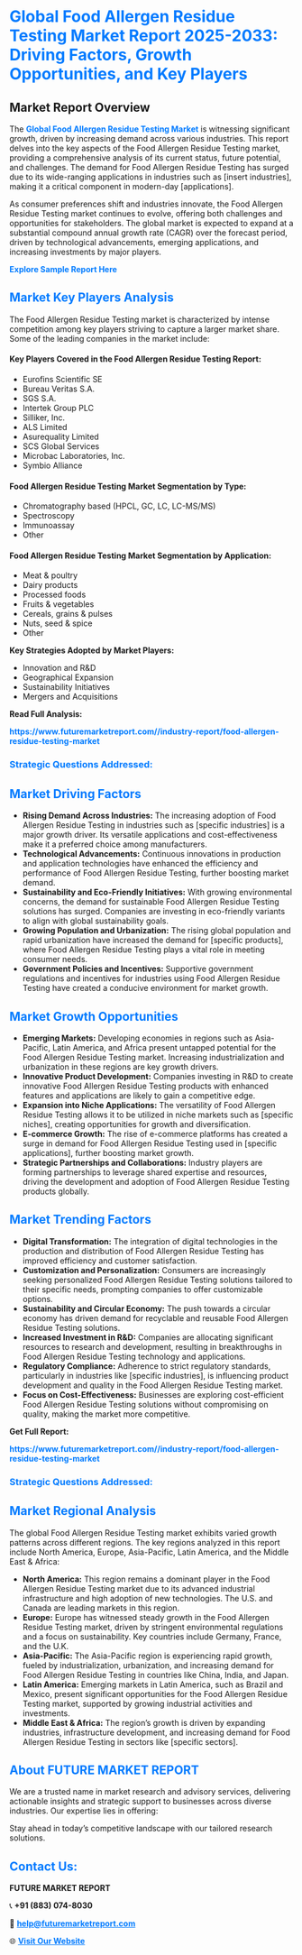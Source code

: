 <h1 style="color: #007BFF;">Global Food Allergen Residue Testing Market Report 2025-2033: Driving Factors, Growth Opportunities, and Key Players</h1>

<section id="overview">
<h2>Market Report Overview</h2>
<p>The <a href="https://www.futuremarketreport.com//industry-report/food-allergen-residue-testing-market" style="color: #007BFF; text-decoration: none;"><strong>Global Food Allergen Residue Testing Market</strong></a> is witnessing significant growth, driven by increasing demand across various industries. This report delves into the key aspects of the Food Allergen Residue Testing market, providing a comprehensive analysis of its current status, future potential, and challenges. The demand for Food Allergen Residue Testing has surged due to its wide-ranging applications in industries such as [insert industries], making it a critical component in modern-day [applications].</p>
<p>As consumer preferences shift and industries innovate, the Food Allergen Residue Testing market continues to evolve, offering both challenges and opportunities for stakeholders. The global market is expected to expand at a substantial compound annual growth rate (CAGR) over the forecast period, driven by technological advancements, emerging applications, and increasing investments by major players.</p>
</section>

<section id="overview">
<p><a href="https://www.futuremarketreport.com//request-sample/reportId=54649" style="color: #007BFF; text-decoration: none;"><strong>Explore Sample Report Here</strong></a></p>
</section>

<section id="key-players">
<h2 style="color: #007BFF;">Market Key Players Analysis</h2>
<p>The Food Allergen Residue Testing market is characterized by intense competition among key players striving to capture a larger market share. Some of the leading companies in the market include:</p>
<h4>Key Players Covered in the Food Allergen Residue Testing Report:</h4>
<ul><li>Eurofins Scientific SE</li><li>Bureau Veritas S.A.</li><li>SGS S.A.</li><li>Intertek Group PLC</li><li>Silliker, Inc.</li><li>ALS Limited</li><li>Asurequality Limited</li><li>SCS Global Services</li><li>Microbac Laboratories, Inc.</li><li>Symbio Alliance</li></ul>
<h4>Food Allergen Residue Testing Market Segmentation by Type:</h4>
<ul><li>Chromatography based (HPCL, GC, LC, LC-MS/MS)</li><li>Spectroscopy</li><li>Immunoassay</li><li>Other</li></ul>

<h4>Food Allergen Residue Testing Market Segmentation by Application:</h4>
<ul><li>Meat &amp; poultry</li><li>Dairy products</li><li>Processed foods</li><li>Fruits &amp; vegetables</li><li>Cereals, grains &amp; pulses</li><li>Nuts, seed &amp; spice</li><li>Other</li></ul>
<p><strong>Key Strategies Adopted by Market Players:</strong></p>
<ul>
<li>Innovation and R&D</li>
<li>Geographical Expansion</li>
<li>Sustainability Initiatives</li>
<li>Mergers and Acquisitions</li>
</ul>
</section>

<section>
<p><strong>Read Full Analysis: </strong></p><a href="https://www.futuremarketreport.com//industry-report/food-allergen-residue-testing-market" style="color: #007BFF; text-decoration: none;"><strong>https://www.futuremarketreport.com//industry-report/food-allergen-residue-testing-market</strong></a>
<h3 style="color: #007BFF;">Strategic Questions Addressed:</h3>
</section>

<section id="driving-factors">
<h2 style="color: #007BFF;">Market Driving Factors</h2>
<ul>
<li><strong>Rising Demand Across Industries:</strong> The increasing adoption of Food Allergen Residue Testing in industries such as [specific industries] is a major growth driver. Its versatile applications and cost-effectiveness make it a preferred choice among manufacturers.</li>
<li><strong>Technological Advancements:</strong> Continuous innovations in production and application technologies have enhanced the efficiency and performance of Food Allergen Residue Testing, further boosting market demand.</li>
<li><strong>Sustainability and Eco-Friendly Initiatives:</strong> With growing environmental concerns, the demand for sustainable Food Allergen Residue Testing solutions has surged. Companies are investing in eco-friendly variants to align with global sustainability goals.</li>
<li><strong>Growing Population and Urbanization:</strong> The rising global population and rapid urbanization have increased the demand for [specific products], where Food Allergen Residue Testing plays a vital role in meeting consumer needs.</li>
<li><strong>Government Policies and Incentives:</strong> Supportive government regulations and incentives for industries using Food Allergen Residue Testing have created a conducive environment for market growth.</li>
</ul>
</section>

<section id="growth-opportunities">
<h2 style="color: #007BFF;">Market Growth Opportunities</h2>
<ul>
<li><strong>Emerging Markets:</strong> Developing economies in regions such as Asia-Pacific, Latin America, and Africa present untapped potential for the Food Allergen Residue Testing market. Increasing industrialization and urbanization in these regions are key growth drivers.</li>
<li><strong>Innovative Product Development:</strong> Companies investing in R&D to create innovative Food Allergen Residue Testing products with enhanced features and applications are likely to gain a competitive edge.</li>
<li><strong>Expansion into Niche Applications:</strong> The versatility of Food Allergen Residue Testing allows it to be utilized in niche markets such as [specific niches], creating opportunities for growth and diversification.</li>
<li><strong>E-commerce Growth:</strong> The rise of e-commerce platforms has created a surge in demand for Food Allergen Residue Testing used in [specific applications], further boosting market growth.</li>
<li><strong>Strategic Partnerships and Collaborations:</strong> Industry players are forming partnerships to leverage shared expertise and resources, driving the development and adoption of Food Allergen Residue Testing products globally.</li>
</ul>
</section>

<section id="trending-factors">
<h2 style="color: #007BFF;">Market Trending Factors</h2>
<ul>
<li><strong>Digital Transformation:</strong> The integration of digital technologies in the production and distribution of Food Allergen Residue Testing has improved efficiency and customer satisfaction.</li>
<li><strong>Customization and Personalization:</strong> Consumers are increasingly seeking personalized Food Allergen Residue Testing solutions tailored to their specific needs, prompting companies to offer customizable options.</li>
<li><strong>Sustainability and Circular Economy:</strong> The push towards a circular economy has driven demand for recyclable and reusable Food Allergen Residue Testing solutions.</li>
<li><strong>Increased Investment in R&D:</strong> Companies are allocating significant resources to research and development, resulting in breakthroughs in Food Allergen Residue Testing technology and applications.</li>
<li><strong>Regulatory Compliance:</strong> Adherence to strict regulatory standards, particularly in industries like [specific industries], is influencing product development and quality in the Food Allergen Residue Testing market.</li>
<li><strong>Focus on Cost-Effectiveness:</strong> Businesses are exploring cost-efficient Food Allergen Residue Testing solutions without compromising on quality, making the market more competitive.</li>
</ul>
</section>

<section>
<p><strong>Get Full Report: </strong></p><a href="https://www.futuremarketreport.com//industry-report/food-allergen-residue-testing-market" style="color: #007BFF; text-decoration: none;"><strong>https://www.futuremarketreport.com//industry-report/food-allergen-residue-testing-market</strong></a>
<h3 style="color: #007BFF;">Strategic Questions Addressed:</h3>
</section>


<section id="regional-analysis">
<h2 style="color: #007BFF;">Market Regional Analysis</h2>
<p>The global Food Allergen Residue Testing market exhibits varied growth patterns across different regions. The key regions analyzed in this report include North America, Europe, Asia-Pacific, Latin America, and the Middle East & Africa:</p>
<ul>
<li><strong>North America:</strong> This region remains a dominant player in the Food Allergen Residue Testing market due to its advanced industrial infrastructure and high adoption of new technologies. The U.S. and Canada are leading markets in this region.</li>
<li><strong>Europe:</strong> Europe has witnessed steady growth in the Food Allergen Residue Testing market, driven by stringent environmental regulations and a focus on sustainability. Key countries include Germany, France, and the U.K.</li>
<li><strong>Asia-Pacific:</strong> The Asia-Pacific region is experiencing rapid growth, fueled by industrialization, urbanization, and increasing demand for Food Allergen Residue Testing in countries like China, India, and Japan.</li>
<li><strong>Latin America:</strong> Emerging markets in Latin America, such as Brazil and Mexico, present significant opportunities for the Food Allergen Residue Testing market, supported by growing industrial activities and investments.</li>
<li><strong>Middle East & Africa:</strong> The region’s growth is driven by expanding industries, infrastructure development, and increasing demand for Food Allergen Residue Testing in sectors like [specific sectors].</li>
</ul>
</section>

<footer>
<h2 style="color: #007BFF;">About FUTURE MARKET REPORT</h2>
<p>We are a trusted name in market research and advisory services, delivering actionable insights and strategic support to businesses across diverse industries. Our expertise lies in offering:</p>

<p>Stay ahead in today’s competitive landscape with our tailored research solutions.</p>

<h2 style="color: #007BFF;">Contact Us:</h2>
<p><strong>FUTURE MARKET REPORT</strong></p>
<p>📞 <strong>+91 (883) 074-8030</strong></p>
<p>📧 <strong><a href="mailto:help@futuremarketreport.com" style="color: #007BFF;">help@futuremarketreport.com</a></strong></p>
<p>🌐 <strong><a href="https://www.futuremarketreport.com/" style="color: #007BFF;">Visit Our Website</a></strong></p>
</footer>
